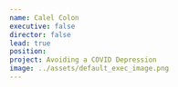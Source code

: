 ```yaml
---
name: Calel Colon
executive: false
director: false
lead: true
position:  
project: Avoiding a COVID Depression
image: ../assets/default_exec_image.png
---
```

